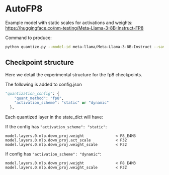 # AutoFP8

Example model with static scales for activations and weights: https://huggingface.co/nm-testing/Meta-Llama-3-8B-Instruct-FP8

Command to produce:
```bash
python quantize.py --model-id meta-llama/Meta-Llama-3-8B-Instruct --save-dir Meta-Llama-3-8B-Instruct-FP8
```

## Checkpoint structure

Here we detail the experimental structure for the fp8 checkpoints.

The following is added to config.json
```python
"quantization_config": {
    "quant_method": "fp8",
    "activation_scheme": "static" or "dynamic"
  },
```

Each quantized layer in the state_dict will have:

If the config has `"activation_scheme": "static"`:
```
model.layers.0.mlp.down_proj.weight              < F8_E4M3
model.layers.0.mlp.down_proj.act_scale           < F32
model.layers.0.mlp.down_proj.weight_scale        < F32
```
If config has `"activation_scheme": "dynamic"`:
```
model.layers.0.mlp.down_proj.weight              < F8_E4M3
model.layers.0.mlp.down_proj.weight_scale        < F32
```
